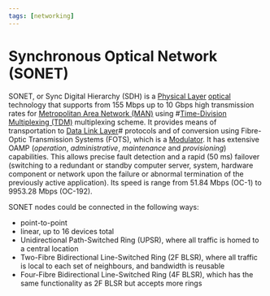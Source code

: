 ```yaml
---
tags: [networking]
---
```


# Synchronous Optical Network (SONET)

SONET, or Sync Digital Hierarchy (SDH) is a [Physical Layer](202206131647.md)
[optical](202404102238.md) technology that supports from 155 Mbps up to 10 Gbps
high transmission rates for [Metropolitan Area Network (MAN)](202209021228.md)
using #[Time-Division Multiplexing (TDM)](202209091302.md) multiplexing scheme.
It provides means of transportation to [Data Link Layer](202206131651.md)#
protocols and of conversion using Fibre-Optic Transmission Systems (FOTS), which
is a [Modulator](202209291044.md). It has extensive OAMP (*operation*,
*administrative*, *maintenance* and *provisioning*) capabilities. This allows
precise fault detection and a rapid (50 ms) failover (switching to a redundant
or standby computer server, system, hardware component or network upon the
failure or abnormal termination of the previously active application). Its speed
is range from 51.84 Mbps (OC-1) to 9953.28 Mbps (OC-192).

SONET nodes could be connected in the following ways:
- point-to-point
- linear, up to 16 devices total
- Unidirectional Path-Switched Ring (UPSR), where all traffic is homed to a
  central location
- Two-Fibre Bidirectional Line-Switched Ring (2F BLSR), where all traffic is
  local to each set of neighbours, and bandwidth is reusable
- Four-Fibre Bidirectional Line-Switched Ring (4F BLSR), which has the same
  functionality as 2F BLSR but accepts more rings

